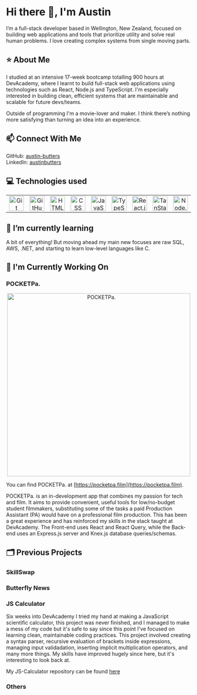 # Hi there 👋, I'm Austin

I’m a full-stack developer based in Wellington, New Zealand, focused on building web applications and tools that prioritize utility and solve real human problems. I love creating complex systems from single moving parts.

## ⭐ About Me

I studied at an intensive 17-week bootcamp totalling 900 hours at DevAcademy, where I learnt to build full-stack web applications using technologies such as React, Node.js and TypeScript. I'm especially interested in building clean, efficient systems that are maintainable and scalable for future devs/teams.

Outside of programming I'm a movie-lover and maker. I think there’s nothing more satisfying than turning an idea into an experience.

## 📫 Connect With Me

GitHub: [austin-butters](https://github.com/austin-butters)  
LinkedIn: [austinbutters](https://linkedin.com/in/austinbutters)

## 💻 Technologies used

<table>
  <tr>
    <td align="center">
      <a href="https://git-scm.com/">
        <img width="40" height="40" alt="Git" src="https://github.com/user-attachments/assets/0cd44e7c-fe23-4bd0-90fe-9dcad502a3e8" />
      </a>
    </td>
    <td align="center">
      <a href="https://github.com/austin-butters">
        <img width="40" height="40" alt="GitHub" src="https://github.com/user-attachments/assets/2a273356-62b8-4998-bb93-bc7a3d6c9eb4" />
      </a>
    </td>
    <td align="center">
      <a href="https://html.spec.whatwg.org">
        <img width="40" height="40" alt="HTML5" src="https://github.com/user-attachments/assets/77bc961d-1801-4b5e-82ca-ad83c8ad30f0" />
      </a>
    </td>
    <td align="center">
      <a href="https://developer.mozilla.org/en-US/docs/Web/CSS">
        <img width="40" height="40" alt="CSS" src="https://github.com/user-attachments/assets/a7e0e787-ba89-4ab3-bb5f-7c8a8de0e13a" />
      </a>
    </td>
    <td align="center">
      <a href="https://developer.mozilla.org/en-US/docs/Web/JavaScript">
        <img width="40" height="40" alt="JavaScript" src="https://github.com/user-attachments/assets/09d6c127-39f0-476d-98da-4f8eba20659d" />
      </a>
    </td>
    <td align="center">
      <a href="https://www.typescriptlang.org/docs/">
        <img width="40" height="40" alt="TypeScript" src="https://github.com/user-attachments/assets/c2e52aa1-b064-405b-a8a2-50da78d37e81" />
      </a>
    </td>
    <td align="center">
      <a href="https://react.dev/">
        <img width="40" height="40" alt="React.js" src="https://github.com/user-attachments/assets/c4694cfd-b705-4a1b-8ba6-99324fa4b98e" />
      </a>
    </td>
    <td align="center">
      <a href="https://tanstack.com/query/v5/docs/framework/react/overview">
        <img width="40" height="40" alt="TanStack React Query" src="https://github.com/user-attachments/assets/64db1689-08a9-4a4c-bbce-0621f130029a" />
      </a>
    </td>
    <td align="center">
      <a href="https://nodejs.org/en">
        <img width="40" height="40" alt="Node.js" src="https://github.com/user-attachments/assets/740a1613-059f-436a-87dd-faaf5be1a5d1" />
      </a>
    </td>
    <td align="center">
      <a href="https://expressjs.com/">
        <img width="40" height="40" alt="Express.js" src="https://github.com/user-attachments/assets/911a5bb8-e432-412c-b993-0fc506eabe1c" />
      </a>
    </td>
    <td align="center">
      <a href="https://knexjs.org/">
        <img width="40" height="40" alt="Knex.js" src="https://github.com/user-attachments/assets/31a1dadd-117e-41ff-aa59-6439227b8b3c" />
      </a>
    </td>
  </tr>
</table>

## 🌱 I’m currently learning

A bit of everything! But moving ahead my main new focuses are raw SQL, AWS, .NET, and starting to learn low-level languages like C.

## 🔭 I'm Currently Working On

### POCKETPa.
<p align="center">
  <a href="https://pocketpa.film" target="_blank">
    <img width="499" alt="POCKETPa." src="https://github.com/user-attachments/assets/a2afffc5-0735-4777-b700-b4c082a8d308" />
  </a>
</p>


You can find POCKETPa. at [https://pocketpa.film](https://pocketpa.film).

POCKETPa. is an in-development app that combines my passion for tech and film. It aims to provide convenient, useful tools for low/no-budget student filmmakers, substituting some of the tasks a paid Production Assistant (PA) would have on a professional film production. This has been a great experience and has reinforced my skills in the stack taught at DevAcademy. The Front-end uses React and React Query, while the Back-end uses an Express.js server and Knex.js database queries/schemas.

## 🗂️ Previous Projects

### SkillSwap
### Butterfly News
### JS Calculator

Six weeks into DevAcademy I tried my hand at making a JavaScript scientific calculator, this project was never finished, and I managed to make a mess of my code but it's safe to say since this point I've focused on learning clean, maintainable coding practices. This project involved creating a syntax parser, recursive evaluation of brackets inside expressions, managing input validadation, inserting implicit multiplication operators, and many more things. My skills have improved hugely since here, but it's interesting to look back at.

My JS-Calculator repository can be found [here](https://github.com/austin-butters/JS-Calculator)

### Others


